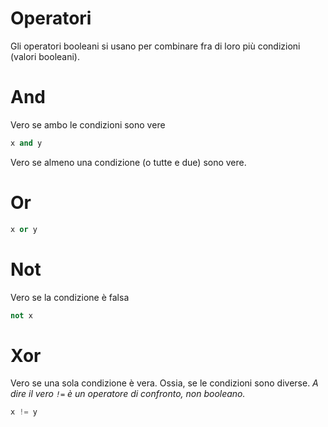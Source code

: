 # Operatori

Gli operatori booleani si usano per combinare fra di loro più condizioni (valori booleani).

# And

Vero se ambo le condizioni sono vere

```python
x and y 
```

Vero se almeno una condizione (o tutte e due) sono vere.

# Or

```python
x or y
```

# Not

Vero se la condizione è falsa

```python
not x
```

# Xor

Vero se una sola condizione è vera. Ossia, se le condizioni sono diverse. *A dire il vero `!=` è un operatore di confronto, non booleano.*

```python
x != y
```
